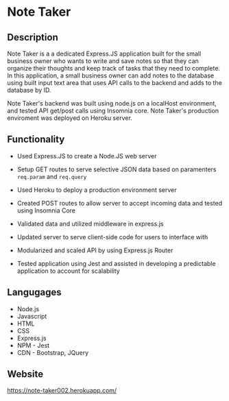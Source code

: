 
# Note Taker

## Description
Note Taker is a a dedicated Express.JS application built for the small business owner who wants to write and save notes so that they can organize their thoughts and keep track of tasks that they need to complete. In this application, a small business owner can add notes to the database using built input text area that uses API calls to the backend and adds to the database by ID.

Note Taker's backend was built using node.js on a localHost environment, and tested API get/post calls using Insomnia core. Note Taker's production enviroment was deployed on Heroku server. 

## Functionality

* Used Express.JS to create a Node.JS web server

* Setup GET routes to serve selective JSON data based on paramenters `req.param` and `req.query`

* Used Heroku to deploy a production environment server

* Created POST routes to allow server to accept incoming data and tested using Insomnia Core

* Validated data and utilized middleware in express.js 

* Updated server to serve client-side code for users to interface with

* Modularized and scaled API by using Express.js Router

* Tested application using Jest and assisted in developing a predictable application to account for scalability

## Langugages
* Node.js
* Javascript
* HTML
* CSS
* Express.js
* NPM - Jest
* CDN - Bootstrap, JQuery


## Website
https://note-taker002.herokuapp.com/


